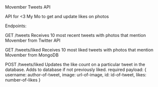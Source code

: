 Movember Tweets API

API for <3 My Mo to get and update likes on photos

Endpoints:

GET /tweets
Receives 10 most recent tweets with photos that mention Movember from Twitter API

GET /tweets/liked
Receives 10 most liked tweets with photos that mention Movember from MongoDB

POST /tweets/liked
Updates the like count on a particular tweet in the database. Adds to database if not previously liked.
required payload: 
{
	username: author-of-tweet,
	image: url-of-image,
	id: id-of-tweet,
	likes: number-of-likes
}